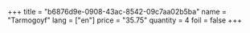 +++
title = "b6876d9e-0908-43ac-8542-09c7aa02b5ba"
name = "Tarmogoyf"
lang = ["en"]
price = "35.75"
quantity = 4
foil = false
+++
